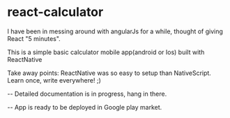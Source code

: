# react-calculator

I have been in messing around with angularJs for a while, thought of giving React "5 minutes".

This is a simple basic calculator mobile app(android or Ios) built with ReactNative

Take away points:
ReactNative was so easy to setup than NativeScript. 
Learn once, write everywhere! ;)

--
Detailed documentation is in progress, hang in there. 

--
App is ready to be deployed in Google play market.

